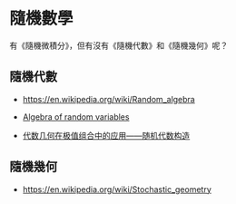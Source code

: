# 隨機數學


有《隨機微積分》，但有沒有《隨機代數》和《隨機幾何》呢？

## 隨機代數


* https://en.wikipedia.org/wiki/Random_algebra
* [Algebra of random variables](https://en.wikipedia.org/wiki/Algebra_of_random_variables)

* [代数几何在极值组合中的应用——随机代数构造](https://zhuanlan.zhihu.com/p/130507593)

## 隨機幾何

* https://en.wikipedia.org/wiki/Stochastic_geometry